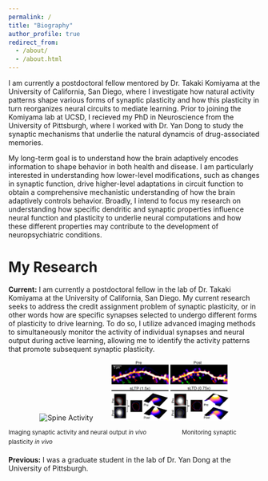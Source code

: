 ```yaml
---
permalink: /
title: "Biography"
author_profile: true
redirect_from: 
  - /about/
  - /about.html
---
```


I am currently a postdoctoral fellow mentored by Dr. Takaki Komiyama at the University of California, San Diego, where I investigate how natural activity patterns shape various forms of synaptic plasticity and how this plasticity in turn reorganizes neural circuits to mediate learning. Prior to joining the Komiyama lab at UCSD, I recieved my PhD in Neuroscience from the University of Pittsburgh, where I worked with Dr. Yan Dong to study the synaptic mechanisms that underlie the natural dynamcis of drug-associated memories. 

My long-term goal is to understand how the brain adaptively encodes information to shape behavior in both health and disease. I am particularly interested in understanding how lower-level modifications, such as changes in synaptic function, drive higher-level adaptations in circuit function to obtain a comprehensive mechanistic understanding of how the brain adaptively controls behavior. Broadly, I intend to focus my research on understanding how specific dendritic and synaptic properties influence neural function and plasticity to underlie neural computations and how these different properties may contribute to the development of neuropsychiatric conditions.

My Research
======
**Current:** I am currently a postdoctoral fellow in the lab of Dr. Takaki Komiyama at the University of California, San Diego. My current research seeks to address the credit assignment problem of synaptic plasticity, or in other words how are specific synapses selected to undergo different forms of plasticity to drive learning. To do so, I utilize advanced imaging methods to simultaneously monitor the activity of individual synapses and neural output during active learning, allowing me to identify the activity patterns that promote subsequent synaptic plasticity. 

<p align="center">
  <img src="/images/Spine_Activity.gif" alt="Spine Activity" width="45%">
&nbsp; &nbsp; &nbsp; &nbsp;
  <img src="/images/Plasticity.png" alt="Spine Plasticity" width="47%">
</p>
<sup>Imaging synaptic activity and neural output <i>in vivo</i></sup>&nbsp; &nbsp; &nbsp; &nbsp; &nbsp; &nbsp; &nbsp; &nbsp; &nbsp; <sup>Monitoring synaptic plasticity <i>in vivo</i></sup>


**Previous:** I was a graduate student in the lab of Dr. Yan Dong at the University of Pittsburgh. 


